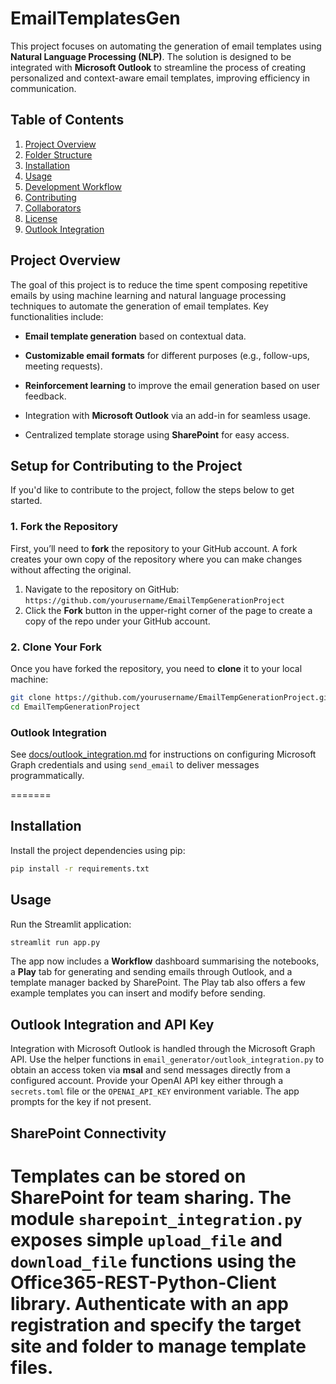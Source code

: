 # EmailTemplatesGen

This project focuses on automating the generation of email templates using **Natural Language Processing (NLP)**. The solution is designed to be integrated with **Microsoft Outlook** to streamline the process of creating personalized and context-aware email templates, improving efficiency in communication.

## Table of Contents
1. [Project Overview](#project-overview)
2. [Folder Structure](#folder-structure)
3. [Installation](#installation)
4. [Usage](#usage)
5. [Development Workflow](#development-workflow)
6. [Contributing](#contributing)
7. [Collaborators](#collaborators)
8. [License](#license)
9. [Outlook Integration](#outlook-integration)

## Project Overview

The goal of this project is to reduce the time spent composing repetitive emails by using machine learning and natural language processing techniques to automate the generation of email templates. Key functionalities include:
- **Email template generation** based on contextual data.
- **Customizable email formats** for different purposes (e.g., follow-ups, meeting requests).
- **Reinforcement learning** to improve the email generation based on user feedback.
- Integration with **Microsoft Outlook** via an add-in for seamless usage.

- Centralized template storage using **SharePoint** for easy access.
## Setup for Contributing to the Project

If you'd like to contribute to the project, follow the steps below to get started.

### 1. Fork the Repository

First, you’ll need to **fork** the repository to your GitHub account. A fork creates your own copy of the repository where you can make changes without affecting the original.

1. Navigate to the repository on GitHub: `https://github.com/yourusername/EmailTempGenerationProject`
2. Click the **Fork** button in the upper-right corner of the page to create a copy of the repo under your GitHub account.

### 2. Clone Your Fork

Once you have forked the repository, you need to **clone** it to your local machine:

```bash
git clone https://github.com/yourusername/EmailTempGenerationProject.git
cd EmailTempGenerationProject
```


### Outlook Integration

See [docs/outlook_integration.md](docs/outlook_integration.md) for instructions
on configuring Microsoft Graph credentials and using ``send_email`` to deliver
messages programmatically.

=======
## Installation

Install the project dependencies using pip:

```bash
pip install -r requirements.txt
```

## Usage

Run the Streamlit application:

```bash
streamlit run app.py
```

The app now includes a **Workflow** dashboard summarising the notebooks,
a **Play** tab for generating and sending emails through Outlook, and a
template manager backed by SharePoint. The Play tab also offers a few
example templates you can insert and modify before sending.

## Outlook Integration and API Key

Integration with Microsoft Outlook is handled through the Microsoft Graph API.
Use the helper functions in `email_generator/outlook_integration.py` to obtain
an access token via **msal** and send messages directly from a configured
account. Provide your OpenAI API key either through a `secrets.toml` file or the
`OPENAI_API_KEY` environment variable. The app prompts for the key if not
present.

## SharePoint Connectivity

Templates can be stored on SharePoint for team sharing. The module
`sharepoint_integration.py` exposes simple `upload_file` and `download_file`
functions using the **Office365-REST-Python-Client** library. Authenticate with
an app registration and specify the target site and folder to manage template
files.
=======

